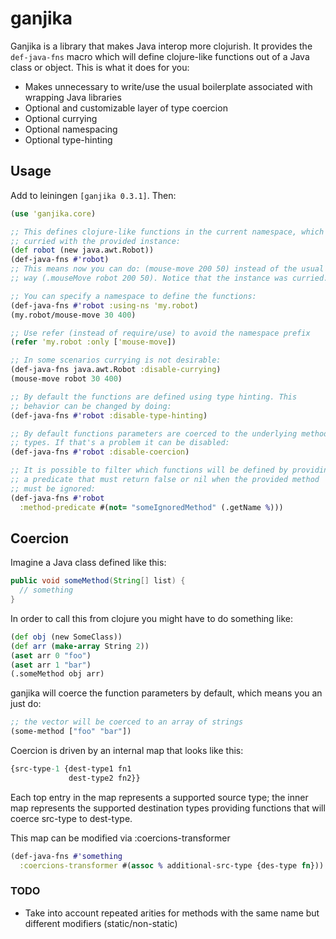 # ganjika

Ganjika is a library that makes Java interop more clojurish. It provides
the `def-java-fns` macro which will define clojure-like functions out of
a Java class or object. This is what it does for you:

- Makes unnecessary to write/use the usual boilerplate associated with
  wrapping Java libraries
- Optional and customizable layer of type coercion
- Optional currying
- Optional namespacing
- Optional type-hinting

## Usage

Add to leiningen `[ganjika 0.3.1]`. Then:

```clojure
(use 'ganjika.core)

;; This defines clojure-like functions in the current namespace, which are
;; curried with the provided instance:
(def robot (new java.awt.Robot))
(def-java-fns #'robot)
;; This means now you can do: (mouse-move 200 50) instead of the usual
;; way (.mouseMove robot 200 50). Notice that the instance was curried.

;; You can specify a namespace to define the functions:
(def-java-fns #'robot :using-ns 'my.robot)
(my.robot/mouse-move 30 400)

;; Use refer (instead of require/use) to avoid the namespace prefix
(refer 'my.robot :only ['mouse-move])

;; In some scenarios currying is not desirable:
(def-java-fns java.awt.Robot :disable-currying)
(mouse-move robot 30 400)

;; By default the functions are defined using type hinting. This
;; behavior can be changed by doing:
(def-java-fns #'robot :disable-type-hinting)

;; By default functions parameters are coerced to the underlying method
;; types. If that's a problem it can be disabled:
(def-java-fns #'robot :disable-coercion)

;; It is possible to filter which functions will be defined by providing
;; a predicate that must return false or nil when the provided method
;; must be ignored:
(def-java-fns #'robot
  :method-predicate #(not= "someIgnoredMethod" (.getName %)))
```

## Coercion

Imagine a Java class defined like this:

```java
public void someMethod(String[] list) {
  // something
}
```

In order to call this from clojure you might have to do something like:

```clojure
(def obj (new SomeClass))
(def arr (make-array String 2))
(aset arr 0 "foo")
(aset arr 1 "bar")
(.someMethod obj arr)
```

ganjika will coerce the function parameters by default, which means you an just do:

```clojure
;; the vector will be coerced to an array of strings
(some-method ["foo" "bar"])
```

Coercion is driven by an internal map that looks like this:

```clojure
{src-type-1 {dest-type1 fn1
             dest-type2 fn2}}
```

Each top entry in the map represents a supported source type; the inner
map represents the supported destination types providing functions that
will coerce src-type to dest-type.

This map can be modified via :coercions-transformer

```clojure
(def-java-fns #'something
  :coercions-transformer #(assoc % additional-src-type {des-type fn}))
```

### TODO

- Take into account repeated arities for methods with the same name but
  different modifiers (static/non-static)

